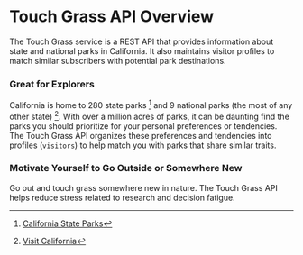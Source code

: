 # Touch Grass API Overview

The Touch Grass service is a REST API that provides information about state and national parks in California. It also maintains visitor profiles to match similar subscribers with potential park destinations.

### Great for Explorers

California is home to 280 state parks [^1] and 9 national parks (the most of any other state) [^2]. With over a million acres of parks, it can be daunting find the parks you should prioritize for your personal preferences or tendencies. The Touch Grass API organizes these preferences and tendencies into profiles (`visitors`) to help match you with parks that share similar traits.

### Motivate Yourself to Go Outside or Somewhere New

Go out and touch grass somewhere new in nature. The Touch Grass API helps reduce stress related to research and decision fatigue.

[^1]: [California State Parks](https://www.parks.ca.gov/?page_id=22197)

[^2]: [Visit California](https://www.visitcalifornia.com/things-to-do/national-parks/)
